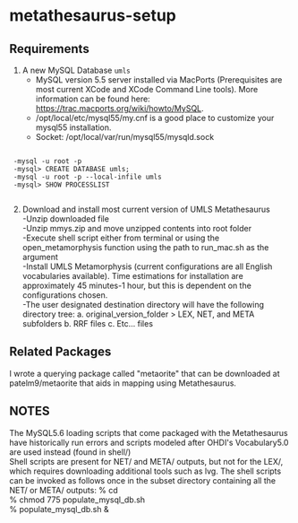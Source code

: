 # metathesaurus-setup  
## Requirements  
1. A new MySQL Database `umls`
    * MySQL version 5.5 server installed via MacPorts (Prerequisites are most current XCode and XCode Command Line tools). More information can be found here: https://trac.macports.org/wiki/howto/MySQL.  
    * /opt/local/etc/mysql55/my.cnf is a good place to customize your mysql55 installation.  
    * Socket: /opt/local/var/run/mysql55/mysqld.sock  

```

 -mysql -u root -p  
 -mysql> CREATE DATABASE umls;  
 -mysql -u root -p --local-infile umls  
 -mysql> SHOW PROCESSLIST
 
 ```
 
 2. Download and install most current version of UMLS Metathesaurus  
  -Unzip downloaded file  
  -Unzip mmys.zip and move unzipped contents into root folder  
  -Execute shell script either from terminal or using the open_metamorphysis function using the path to run_mac.sh as the argument  
  -Install UMLS Metamorphysis (current configurations are all English vocabularies available). Time estimations for installation are approximately 45 minutes-1 hour, but this is dependent on the configurations chosen.  
  -The user designated destination directory will have the following directory tree: 
                a. original_version_folder > LEX, NET, and META subfolders
                b. RRF files
                c. Etc... files

## Related Packages  
I wrote a querying package called "metaorite" that can be downloaded at patelm9/metaorite that aids in mapping using Metathesaurus.

## NOTES  
The MySQL5.6 loading scripts that come packaged with the Metathesaurus have historically run errors and scripts modeled after OHDI's Vocabulary5.0 are used instead (found in shell/)  
Shell scripts are present for NET/ and META/ outputs, but not for the LEX/, which requires downloading additional tools such as lvg. The shell scripts can be invoked as follows once in the subset directory containing all the NET/ or META/ outputs:
        % cd <subset directory>  
        % chmod 775 populate_mysql_db.sh  
        % populate_mysql_db.sh &  




